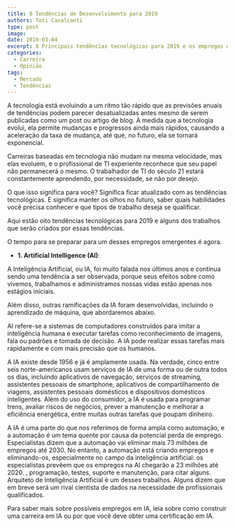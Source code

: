 ```yaml
---
title: 8 Tendências de Desenvolvimento para 2019
authors: Toti Cavalcanti
type: post
image: 
date: 2019-03-04
excerpt: 8 Principais tendências tecnológicas para 2019 e os empregos que eles criarão
categories:
  - Carreira
  - Opinião
tags:
  - Mercado
  - Tendências
---
```


A tecnologia está evoluindo a um ritmo tão rápido que as previsões anuais de tendências podem parecer desatualizadas antes mesmo de serem publicadas como um post ou artigo de blog. À medida que a tecnologia evolui, ela permite mudanças e progressos ainda mais rápidos, causando a aceleração da taxa de mudança, até que, no futuro, ela se tornará exponencial.

Carreiras baseadas em tecnologia não mudam na mesma velocidade, mas elas evoluem, e o profissional de TI experiente reconhece que seu papel não permanecerá o mesmo. O trabalhador de TI do século 21 estará constantemente aprendendo, por necessidade, se não por desejo.

O que isso significa para você? Significa ficar atualizado com as tendências tecnológicas. E significa manter os olhos no futuro, saber quais habilidades você precisa conhecer e que tipos de trabalho deseja se qualificar.

Aqui estão oito tendências tecnológicas para 2019 e alguns dos trabalhos que serão criados por essas tendências. 

O tempo para se preparar para um desses empregos emergentes é agora.

  * **1. Artificial Intelligence (AI)**:<br>

A Inteligência Artificial, ou IA, foi muito falada nos últimos anos e continua sendo uma tendência a ser observada, porque seus efeitos sobre como vivemos, trabalhamos e administramos nossas vidas estão apenas nos estágios iniciais. 

Além disso, outras ramificações da IA foram desenvolvidas, incluindo o aprendizado de máquina, que abordaremos abaixo. 

AI refere-se a sistemas de computadores construídos para imitar a inteligência humana e executar tarefas como reconhecimento de imagens, fala ou padrões e tomada de decisão. A IA pode realizar essas tarefas mais rapidamente e com mais precisão que os humanos.

A IA existe desde 1956 e já é amplamente usada. Na verdade, cinco entre seis norte-americanos usam serviços de IA de uma forma ou de outra todos os dias, incluindo aplicativos de navegação, serviços de streaming, assistentes pessoais de smartphone, aplicativos de compartilhamento de viagens, assistentes pessoais domésticos e dispositivos domésticos inteligentes. Além do uso do consumidor, a IA é usada para programar trens, avaliar riscos de negócios, prever a manutenção e melhorar a eficiência energética, entre muitas outras tarefas que poupam dinheiro.

A IA é uma parte do que nos referimos de forma ampla como automação, e a automação é um tema quente por causa da potencial perda de emprego. Especialistas dizem que a automação vai eliminar mais 73 milhões de empregos até 2030. No entanto, a automação está criando empregos e eliminando-os, especialmente no campo da inteligência artificial: os especialistas prevêem que os empregos na AI chegarão a 23 milhões até 2020. , programação, testes, suporte e manutenção, para citar alguns. Arquiteto de Inteligência Artificial é um desses trabalhos. Alguns dizem que em breve será um rival cientista de dados na necessidade de profissionais qualificados.

Para saber mais sobre possíveis empregos em IA, leia sobre como construir uma carreira em IA ou por que você deve obter uma certificação em IA.